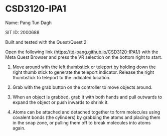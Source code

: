 # CSD3120-IPA1

Name: Pang Tun Dagh 

SIT ID: 2000688

Built and tested with the Quest/Quest 2

Open the following link (https://td-pang.github.io/CSD3120-IPA1/) with the Meta Quest Browser and press the VR selection on the bottom right to start.

1. Move around with the left thumbstick or teleport by holding down the right thumb stick to generate the teleport indicator. Release the right thumbstick to teleport to the indicated location.

2. Grab with the grab button on the controller to move objects around.

3. When an object is grabbed, grab it with both hands and pull outwards to expand the object or push inwards to shrink it.

4. Atoms can be attached and detached together to form molecules using covalent bonds (the cylinders) by grabbing the atoms and placing them in the snap zone, or pulling them off to break molecules into atoms again.
